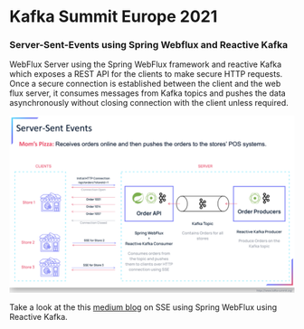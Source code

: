 # Kafka Summit Europe 2021 

### Server-Sent-Events using Spring Webflux and Reactive Kafka

WebFlux Server using the Spring WebFlux framework and reactive Kafka which exposes a REST API for the clients to make secure HTTP requests. Once a secure connection is established between the client and the web flux server, it consumes messages from Kafka topics and pushes the data asynchronously without closing connection with the client unless required.

![Architectue](moms-pizza-sse-architecture.png)

Take a look at the this [medium blog](https://medium.com/egen/server-sent-events-using-spring-webflux-and-reactive-kafka-1a7ddbca4f5d) on SSE using Spring WebFlux using Reactive Kafka.
